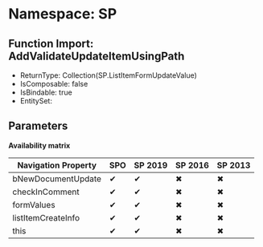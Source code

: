 # Namespace: SP

## Function Import: AddValidateUpdateItemUsingPath

- ReturnType: Collection(SP.ListItemFormUpdateValue)
- IsComposable: false
- IsBindable: true
- EntitySet: 

## Parameters

**Availability matrix**

Navigation Property | SPO | SP 2019 | SP 2016 | SP 2013
----------|-----|---------|---------|--------
bNewDocumentUpdate | ✔ | ✔ | ✖ | ✖
checkInComment | ✔ | ✔ | ✖ | ✖
formValues | ✔ | ✔ | ✖ | ✖
listItemCreateInfo | ✔ | ✔ | ✖ | ✖
this | ✔ | ✔ | ✖ | ✖

